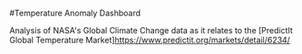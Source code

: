 #Temperature Anomaly Dashboard

Analysis of NASA's Global Climate Change data as it relates to the [PredictIt Global Temperature Market]https://www.predictit.org/markets/detail/6234/  
